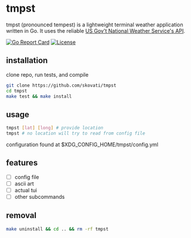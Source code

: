 # tmpst

tmpst (pronounced tempest) is a lightweight terminal weather application written in Go. It uses the reliable [US Gov't National Weather Service's API](https://weather-gov.github.io/api/).

[![Go Report Card](https://goreportcard.com/badge/github.com/skovati/tmpst)](https://goreportcard.com/report/github.com/skovati/tmpst)
[![License](https://img.shields.io/badge/license-GPL-blue)](https://www.gnu.org/licenses/gpl-3.0.en.html)


## installation
clone repo, run tests, and compile
```sh
git clone https://github.com/skovati/tmpst
cd tmpst
make test && make install
```

## usage
```sh
tmpst [lat] [long] # provide location
tmpst # no location will try to read from config file
```
configuration found at $XDG_CONFIG_HOME/tmpst/config.yml

## features
- [ ] config file
- [ ] ascii art
- [ ] actual tui
- [ ] other subcommands

## removal
```sh
make uninstall && cd .. && rm -rf tmpst
```
